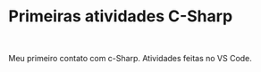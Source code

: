 # Primeiras atividades C-Sharp

<br>

Meu primeiro contato com c-Sharp.
Atividades feitas no VS Code. 
